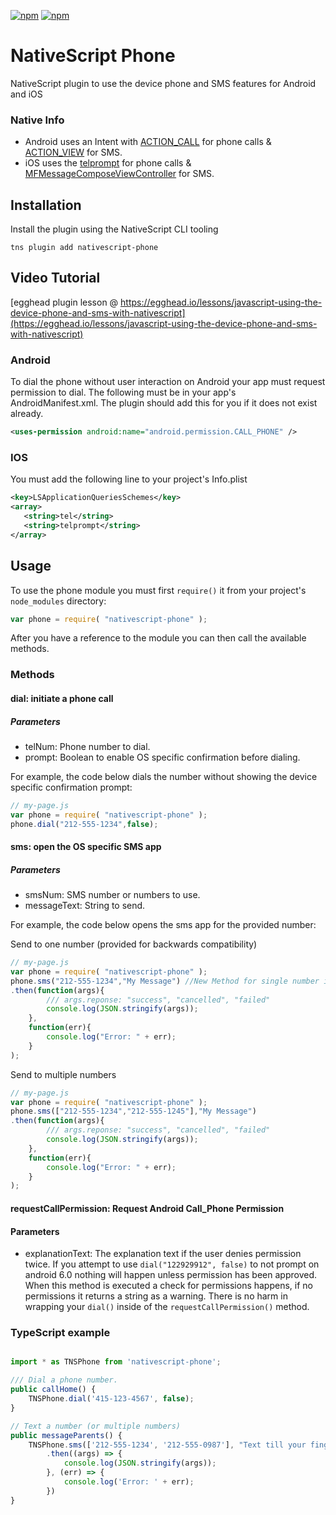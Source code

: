 [![npm](https://img.shields.io/npm/v/nativescript-phone.svg)](https://www.npmjs.com/package/nativescript-phone)
[![npm](https://img.shields.io/npm/dt/nativescript-phone.svg?label=npm%20downloads)](https://www.npmjs.com/package/nativescript-phone)

# NativeScript Phone

NativeScript plugin to use the device phone and SMS features for Android and iOS

### Native Info
- Android uses an Intent with [ACTION_CALL](https://developer.android.com/reference/android/content/Intent.html#ACTION_CALL) for phone calls & [ACTION_VIEW](https://developer.android.com/reference/android/content/Intent.html#ACTION_VIEW) for SMS.
- iOS uses the [telprompt](https://developer.apple.com/library/content/featuredarticles/iPhoneURLScheme_Reference/PhoneLinks/PhoneLinks.html) for phone calls & [MFMessageComposeViewController](https://developer.apple.com/reference/messageui/mfmessagecomposeviewcontroller) for SMS.

## Installation

Install the plugin using the NativeScript CLI tooling

```
tns plugin add nativescript-phone
```

## Video Tutorial
[egghead plugin lesson @ https://egghead.io/lessons/javascript-using-the-device-phone-and-sms-with-nativescript](https://egghead.io/lessons/javascript-using-the-device-phone-and-sms-with-nativescript)

### Android

To dial the phone without user interaction on Android your app must request permission to dial. The following must be in your app's AndroidManifest.xml. The plugin should add this for you if it does not exist already.

```xml
<uses-permission android:name="android.permission.CALL_PHONE" />
```

### IOS 

You must add the following line to your project's Info.plist

```xml
<key>LSApplicationQueriesSchemes</key>
<array>
   <string>tel</string>
   <string>telprompt</string>
</array>
```

## Usage

To use the phone module you must first `require()` it from your project's `node_modules` directory:

```js
var phone = require( "nativescript-phone" );
```

After you have a reference to the module you can then call the available methods.

### Methods
#### dial: initiate a phone call
##### Parameters
* telNum: Phone number to dial.
* prompt: Boolean to enable OS specific confirmation before dialing.

For example, the code below dials the number without showing the device specific confirmation prompt:

```js
// my-page.js
var phone = require( "nativescript-phone" );
phone.dial("212-555-1234",false);
```
#### sms: open the OS specific SMS app
##### Parameters
* smsNum: SMS number or numbers to use.
* messageText: String to send.

For example, the code below opens the sms app for the provided number:

Send to one number (provided for backwards compatibility)

```js
// my-page.js
var phone = require( "nativescript-phone" );
phone.sms("212-555-1234","My Message") //New Method for single number is phone.sms(["212-555-1234"],"My Message")
.then(function(args){
        /// args.reponse: "success", "cancelled", "failed"
        console.log(JSON.stringify(args));
    },
    function(err){
        console.log("Error: " + err);
    }
);
```

Send to multiple numbers

```js
// my-page.js
var phone = require( "nativescript-phone" );
phone.sms(["212-555-1234","212-555-1245"],"My Message")
.then(function(args){
        /// args.reponse: "success", "cancelled", "failed"
        console.log(JSON.stringify(args));
    },
    function(err){
        console.log("Error: " + err);
    }
);
```

#### requestCallPermission: Request Android Call_Phone Permission
#### Parameters
* explanationText: The explanation text if the user denies permission twice.
If you attempt to use `dial("122929912", false)` to not prompt on android 6.0 nothing will happen unless permission has been approved. When this method is executed a check for permissions happens, if no permissions it returns a string as a warning. There is no harm in wrapping your `dial()` inside of the `requestCallPermission()` method.


### TypeScript example

```TypeScript

import * as TNSPhone from 'nativescript-phone';

/// Dial a phone number.
public callHome() {
    TNSPhone.dial('415-123-4567', false);
}

// Text a number (or multiple numbers)
public messageParents() {
    TNSPhone.sms(['212-555-1234', '212-555-0987'], "Text till your fingers bleed")
        .then((args) => {
            console.log(JSON.stringify(args));
        }, (err) => {
            console.log('Error: ' + err);
        })
}


```
